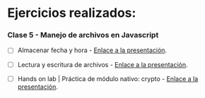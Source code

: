 # Ejercicios realizados:

### Clase 5 - Manejo de archivos en Javascript

- [ ] Almacenar fecha y hora - [Enlace a la presentación](https://docs.google.com/presentation/d/1Ue3LTQUxuwKs4c80b71RL4cX5rzNpHwk5GxLkLc62zw/edit#slide=id.g1267f3579e2_0_77).

- [ ] Lectura y escritura de archivos - [Enlace a la presentación](https://docs.google.com/presentation/d/1Ue3LTQUxuwKs4c80b71RL4cX5rzNpHwk5GxLkLc62zw/edit#slide=id.g1267f3579e2_0_77).

- [ ] Hands on lab | Práctica de módulo nativo: crypto - [Enlace a la presentación](https://docs.google.com/presentation/d/1OhbmOkHE-tBm2iG3kbKypPpHtQyZ_p77Bf07sbZoc2c/edit#slide=id.g11af22068b0_8_697).
